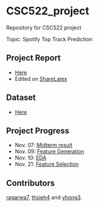 # CSC522_project
Repository for CSC522 project

Topic: Spotify Top Track Prediction

## Project Report
- [Here](/P16_binary%20classification_top%20song.pdf)
- Edited on [ShareLatex](https://www.sharelatex.com/project/59dbdd87bc60a256399644e9)

## Dataset
- [Here](/songs.csv)

## Project Progress
- Nov. 07: [Midterm result](https://github.com/thsieh4/CSC522_project/blob/master/progress/CSS522_current_results_Nov07.ipynb)
- Nov. 09: [Feature Generation](https://github.com/thsieh4/CSC522_project/blob/master/progress/CSS522_current_results_Nov09.ipynb)
- Nov. 10: [EDA](https://github.com/thsieh4/CSC522_project/blob/master/progress/CSS522_current_results_Nov10.ipynb)
- Nov. 21: [Feature Selection](https://github.com/thsieh4/CSC522_project/blob/master/progress/CSS522_current_results_Nov21.ipynb)

## Contributors
[ragarwa7](https://github.com/ragarwa7), [thsieh4](https://github.com/thsieh4) and [yhong3](https://github.com/yhong3).
